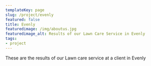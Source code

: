 ```yaml
---
templateKey: page
slug: /project/evenly
featured: false
title: Evenly
featuredimage: /img/aboutus.jpg
featuredimage_alt: Results of our Lawn Care Service in Evenly
tags:
- project
---
```

These are the results of our Lawn care service at a client in Evenly


